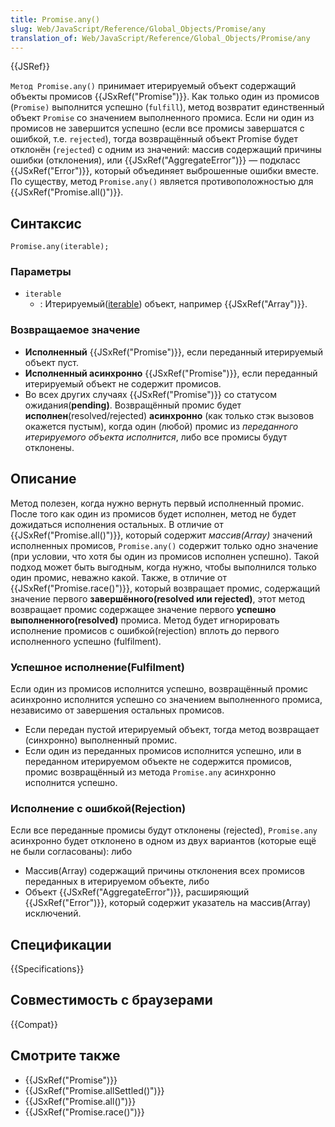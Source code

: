 ```yaml
---
title: Promise.any()
slug: Web/JavaScript/Reference/Global_Objects/Promise/any
translation_of: Web/JavaScript/Reference/Global_Objects/Promise/any
---
```


{{JSRef}}

`Метод Promise.any()` принимает итерируемый объект содержащий объекты промисов {{JSxRef("Promise")}}. Как только один из промисов (`Promise)` выполнится успешно (`fulfill`), метод возвратит единственный объект `Promise` со значением выполненного промиса. Если ни один из промисов не завершится успешно (если все промисы завершатся с ошибкой, т.е. `rejected`), тогда возвращённый объект Promise будет отклонён (`rejected`) с одним из значений: массив содержащий причины ошибки (отклонения), или {{JSxRef("AggregateError")}} — подкласс {{JSxRef("Error")}}, который объединяет выброшенные ошибки вместе. По существу, метод `Promise.any()` является противоположностью для {{JSxRef("Promise.all()")}}.

## Синтаксис

```
Promise.any(iterable);
```

### Параметры

- `iterable`
  - : Итерируемый([iterable](/ru/docs/Web/JavaScript/Guide/iterable)) объект, например {{JSxRef("Array")}}.

### Возвращаемое значение

- **Исполненный** {{JSxRef("Promise")}}, если переданный итерируемый объект пуст.
- **Исполненный асинхронно** {{JSxRef("Promise")}}, если переданный итерируемый объект не содержит промисов.
- Во всех других случаях {{JSxRef("Promise")}} со статусом ожидания(**pending)**. Возвращённый промис будет **исполнен**(resolved/rejected) **асинхронно** (как только стэк вызовов окажется пустым), когда один (любой) промис из _переданного итерируемого объекта исполнится_, либо все промисы будут отклонены.

## Описание

Метод полезен, когда нужно вернуть первый исполненный промис. После того как один из промисов будет исполнен, метод не будет дожидаться исполнения остальных. В отличие от {{JSxRef("Promise.all()")}}, который содержит _массив(Array)_ значений исполненных промисов, `Promise.any()` содержит только одно значение (при условии, что хотя бы один из промисов исполнен успешно). Такой подход может быть выгодным, когда нужно, чтобы выполнился только один промис, неважно какой. Также, в отличие от {{JSxRef("Promise.race()")}}, который возвращает промис, содержащий значение первого **завершённого(resolved или rejected)**, этот метод возвращает промис содержащее значение первого **успешно выполненного(resolved)** промиса. Метод будет игнорировать исполнение промисов с ошибкой(rejection) вплоть до первого исполненного успешно (fulfilment).

### Успешное исполнение(Fulfilment)

Если один из промисов исполнится успешно, возвращённый промис асинхронно исполнится успешно со значением выполненного промиса, независимо от завершения остальных промисов.

- Если передан пустой итерируемый объект, тогда метод возвращает (синхронно) выполненный промис.
- Если один из переданных промисов исполнится успешно, или в переданном итерируемом объекте не содержится промисов, промис возвращённый из метода `Promise.any` асинхронно исполнится успешно.

### Исполнение с ошибкой(Rejection)

Если все переданные промисы будут отклонены (rejected), `Promise.any` асинхронно будет отклонено в одном из двух вариантов (которые ещё не были согласованы): либо

- Массив(Array) содержащий причины отклонения всех промисов переданных в итерируемом объекте, либо
- Объект {{JSxRef("AggregateError")}}, расширяющий {{JSxRef("Error")}}, который содержит указатель на массив(Array) исключений.

## Спецификации

{{Specifications}}

## Совместимость с браузерами

{{Compat}}

## Смотрите также

- {{JSxRef("Promise")}}
- {{JSxRef("Promise.allSettled()")}}
- {{JSxRef("Promise.all()")}}
- {{JSxRef("Promise.race()")}}
